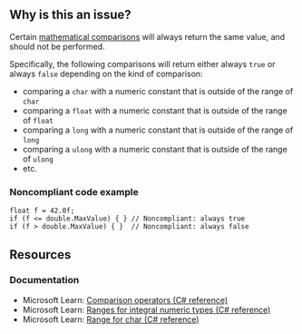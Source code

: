 ## Why is this an issue?

Certain [mathematical comparisons](https://learn.microsoft.com/en-us/dotnet/csharp/language-reference/operators/comparison-operators)
will always return the same value, and should not be performed.

Specifically, the following comparisons will return either always `true` or always `false` depending on the kind of
comparison:

- comparing a `char` with a numeric constant that is outside of the range of `char`
- comparing a `float` with a numeric constant that is outside of the range of `float`
- comparing a `long` with a numeric constant that is outside of the range of `long`
- comparing a `ulong` with a numeric constant that is outside of the range of `ulong`
- etc.

### Noncompliant code example

    float f = 42.0f;
    if (f <= double.MaxValue) { } // Noncompliant: always true
    if (f > double.MaxValue) { }  // Noncompliant: always false

## Resources

### Documentation

- Microsoft Learn: [Comparison
  operators (C# reference)](https://learn.microsoft.com/en-us/dotnet/csharp/language-reference/operators/comparison-operators)
- Microsoft Learn: [Ranges for integral numeric types (C# reference)](https://learn.microsoft.com/en-us/dotnet/csharp/language-reference/builtin-types/integral-numeric-types#characteristics-of-the-integral-types)
- Microsoft Learn: [Range for char (C#
  reference)](https://learn.microsoft.com/en-us/dotnet/csharp/language-reference/builtin-types/char)